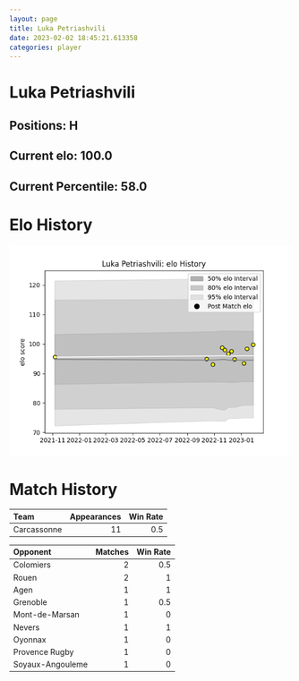 ```yaml
---  
layout: page  
title: Luka Petriashvili  
date: 2023-02-02 18:45:21.613358  
categories: player  
---
```

# Luka Petriashvili

## Positions: H

## Current elo: 100.0

## Current Percentile: 58.0

# Elo History


![elo history](history_LukaPetriashvili.png)
# Match History


| Team        |   Appearances |   Win Rate |
|:------------|--------------:|-----------:|
| Carcassonne |            11 |        0.5 |

| Opponent         |   Matches |   Win Rate |
|:-----------------|----------:|-----------:|
| Colomiers        |         2 |        0.5 |
| Rouen            |         2 |        1   |
| Agen             |         1 |        1   |
| Grenoble         |         1 |        0.5 |
| Mont-de-Marsan   |         1 |        0   |
| Nevers           |         1 |        1   |
| Oyonnax          |         1 |        0   |
| Provence Rugby   |         1 |        0   |
| Soyaux-Angouleme |         1 |        0   |